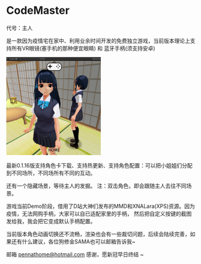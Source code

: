 # CodeMaster

代号：主人 

是一款因为疫情宅在家中、利用业余时间开发的免费独立游戏，当前版本理论上支持所有VR眼镜(塞手机的那种便宜眼睛) 和 蓝牙手柄(须支持安卓)

<img src="卡通渲染效果_URPToon_v0.1.16.8.png" width="50%"> 

最新0.1.16版支持角色卡下载、支持热更新、支持角色配置：可以把小姐姐们分配到不同场所，不同场所有不同的互动。

还有一个隐藏场景，等待主人的发掘。 注：双击角色，即会跟随主人去往不同场景。

游戏当前Demo阶段，借用了D站大神们发布的MMD和XNALara(XPS)资源。因为疫情，无法网购手柄，大家可以自已适配家里的手柄，
然后把自定义按键的截图发给我，我会把它变成默认手柄配置。

当前版本角色动画切换还不流畅，渲染也会有一些裁切问题，后续会陆续完善，如果还有什么建议，各位狗修金SAMA也可以邮箱告诉我~

邮箱 pennathome@hotmail.com
感谢，愿新冠早日终结 ~
